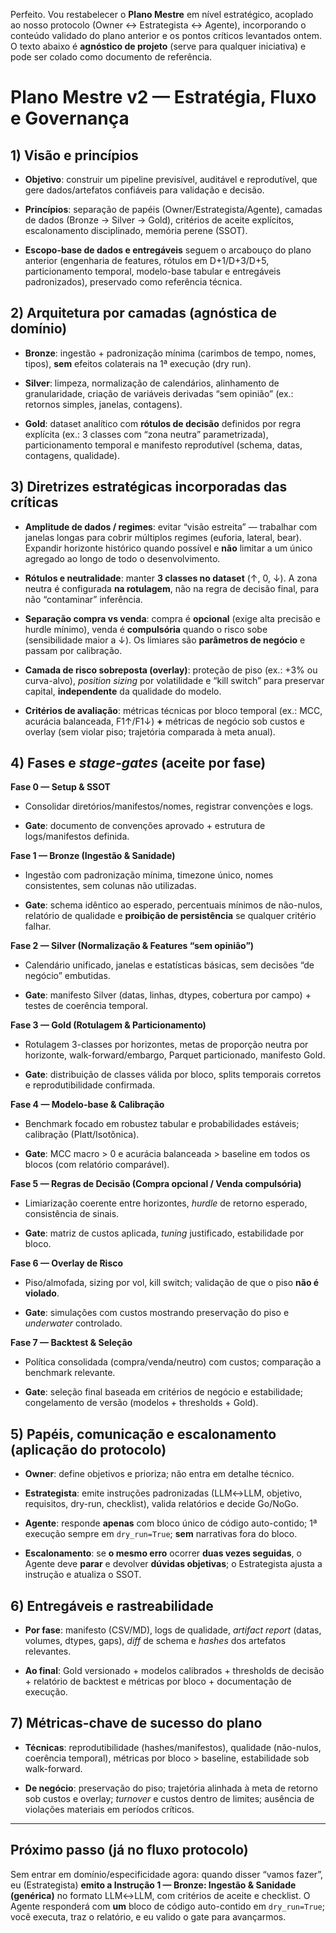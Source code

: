 Perfeito. Vou restabelecer o **Plano Mestre** em nível estratégico, acoplado ao nosso protocolo (Owner ↔ Estrategista ↔ Agente), incorporando o conteúdo validado do plano anterior e os pontos críticos levantados ontem. O texto abaixo é **agnóstico de projeto** (serve para qualquer iniciativa) e pode ser colado como documento de referência.

# Plano Mestre v2 — Estratégia, Fluxo e Governança

## 1) Visão e princípios

- **Objetivo**: construir um pipeline previsível, auditável e reprodutível, que gere dados/artefatos confiáveis para validação e decisão.
    
- **Princípios**: separação de papéis (Owner/Estrategista/Agente), camadas de dados (Bronze → Silver → Gold), critérios de aceite explícitos, escalonamento disciplinado, memória perene (SSOT).
    
- **Escopo-base de dados e entregáveis** seguem o arcabouço do plano anterior (engenharia de features, rótulos em D+1/D+3/D+5, particionamento temporal, modelo-base tabular e entregáveis padronizados), preservado como referência técnica.
    

## 2) Arquitetura por camadas (agnóstica de domínio)

- **Bronze**: ingestão + padronização mínima (carimbos de tempo, nomes, tipos), **sem** efeitos colaterais na 1ª execução (dry run).
    
- **Silver**: limpeza, normalização de calendários, alinhamento de granularidade, criação de variáveis derivadas “sem opinião” (ex.: retornos simples, janelas, contagens).
    
- **Gold**: dataset analítico com **rótulos de decisão** definidos por regra explícita (ex.: 3 classes com “zona neutra” parametrizada), particionamento temporal e manifesto reprodutível (schema, datas, contagens, qualidade).
    

## 3) Diretrizes estratégicas incorporadas das críticas

- **Amplitude de dados / regimes**: evitar “visão estreita” — trabalhar com janelas longas para cobrir múltiplos regimes (euforia, lateral, bear). Expandir horizonte histórico quando possível e **não** limitar a um único agregado ao longo de todo o desenvolvimento.
    
- **Rótulos e neutralidade**: manter **3 classes no dataset** (↑, 0, ↓). A zona neutra é configurada **na rotulagem**, não na regra de decisão final, para não “contaminar” inferência.
    
- **Separação compra vs venda**: compra é **opcional** (exige alta precisão e hurdle mínimo), venda é **compulsória** quando o risco sobe (sensibilidade maior a ↓). Os limiares são **parâmetros de negócio** e passam por calibração.
    
- **Camada de risco sobreposta (overlay)**: proteção de piso (ex.: +3% ou curva-alvo), _position sizing_ por volatilidade e “kill switch” para preservar capital, **independente** da qualidade do modelo.
    
- **Critérios de avaliação**: métricas técnicas por bloco temporal (ex.: MCC, acurácia balanceada, F1↑/F1↓) **+** métricas de negócio sob custos e overlay (sem violar piso; trajetória comparada à meta anual).
    

## 4) Fases e _stage-gates_ (aceite por fase)

**Fase 0 — Setup & SSOT**

- Consolidar diretórios/manifestos/nomes, registrar convenções e logs.
    
- **Gate**: documento de convenções aprovado + estrutura de logs/manifestos definida.
    

**Fase 1 — Bronze (Ingestão & Sanidade)**

- Ingestão com padronização mínima, timezone único, nomes consistentes, sem colunas não utilizadas.
    
- **Gate**: schema idêntico ao esperado, percentuais mínimos de não-nulos, relatório de qualidade e **proibição de persistência** se qualquer critério falhar.
    

**Fase 2 — Silver (Normalização & Features “sem opinião”)**

- Calendário unificado, janelas e estatísticas básicas, sem decisões “de negócio” embutidas.
    
- **Gate**: manifesto Silver (datas, linhas, dtypes, cobertura por campo) + testes de coerência temporal.
    

**Fase 3 — Gold (Rotulagem & Particionamento)**

- Rotulagem 3-classes por horizontes, metas de proporção neutra por horizonte, walk-forward/embargo, Parquet particionado, manifesto Gold.
    
- **Gate**: distribuição de classes válida por bloco, splits temporais corretos e reprodutibilidade confirmada.
    

**Fase 4 — Modelo-base & Calibração**

- Benchmark focado em robustez tabular e probabilidades estáveis; calibração (Platt/Isotônica).
    
- **Gate**: MCC macro > 0 e acurácia balanceada > baseline em todos os blocos (com relatório comparável).
    

**Fase 5 — Regras de Decisão (Compra opcional / Venda compulsória)**

- Limiarização coerente entre horizontes, _hurdle_ de retorno esperado, consistência de sinais.
    
- **Gate**: matriz de custos aplicada, _tuning_ justificado, estabilidade por bloco.
    

**Fase 6 — Overlay de Risco**

- Piso/almofada, sizing por vol, kill switch; validação de que o piso **não é violado**.
    
- **Gate**: simulações com custos mostrando preservação do piso e _underwater_ controlado.
    

**Fase 7 — Backtest & Seleção**

- Política consolidada (compra/venda/neutro) com custos; comparação a benchmark relevante.
    
- **Gate**: seleção final baseada em critérios de negócio e estabilidade; congelamento de versão (modelos + thresholds + Gold).
    

## 5) Papéis, comunicação e escalonamento (aplicação do protocolo)

- **Owner**: define objetivos e prioriza; não entra em detalhe técnico.
    
- **Estrategista**: emite instruções padronizadas (LLM↔LLM, objetivo, requisitos, dry-run, checklist), valida relatórios e decide Go/NoGo.
    
- **Agente**: responde **apenas** com bloco único de código auto-contido; 1ª execução sempre em `dry_run=True`; **sem** narrativas fora do bloco.
    
- **Escalonamento**: se **o mesmo erro** ocorrer **duas vezes seguidas**, o Agente deve **parar** e devolver **dúvidas objetivas**; o Estrategista ajusta a instrução e atualiza o SSOT.
    

## 6) Entregáveis e rastreabilidade

- **Por fase**: manifesto (CSV/MD), logs de qualidade, _artifact report_ (datas, volumes, dtypes, gaps), _diff_ de schema e _hashes_ dos artefatos relevantes.
    
- **Ao final**: Gold versionado + modelos calibrados + thresholds de decisão + relatório de backtest e métricas por bloco + documentação de execução.
    

## 7) Métricas-chave de sucesso do plano

- **Técnicas**: reprodutibilidade (hashes/manifestos), qualidade (não-nulos, coerência temporal), métricas por bloco > baseline, estabilidade sob walk-forward.
    
- **De negócio**: preservação do piso; trajetória alinhada à meta de retorno sob custos e overlay; _turnover_ e custos dentro de limites; ausência de violações materiais em períodos críticos.
    

---

## Próximo passo (já no fluxo protocolo)

Sem entrar em domínio/especificidade agora: quando disser “vamos fazer”, eu (Estrategista) **emito a Instrução 1 — Bronze: Ingestão & Sanidade (genérica)** no formato LLM↔LLM, com critérios de aceite e checklist. O Agente responderá com **um** bloco de código auto-contido em `dry_run=True`; você executa, traz o relatório, e eu valido o gate para avançarmos.